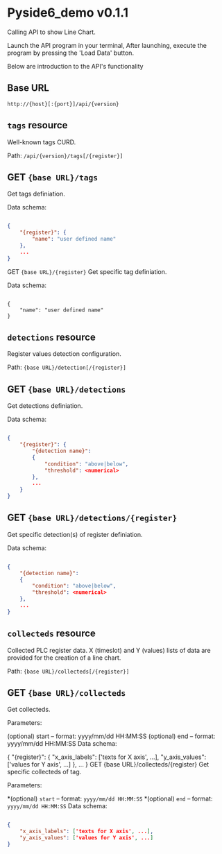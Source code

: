 # Pyside6_demo v0.1.1 
Calling API to show Line Chart. 

Launch the API program in your terminal,  After launching, execute the program by pressing the 'Load Data' button.  

Below are introduction to the API's functionality


## Base URL
`http://{host}[:{port}]/api/{version}`
## `tags` resource
Well-known tags CURD.

Path: `/api/{version}/tags[/{register}]`

## GET `{base URL}/tags`
Get tags definiation.

Data schema:
```json

{
    "{register}": {
        "name": "user defined name"
    },
    ...
}

```
GET `{base URL}/{register}`
Get specific tag definiation.

Data schema:
```josn

{
    "name": "user defined name"
}

```
## `detections` resource
Register values detection configuration.

Path: `{base URL}/detection[/{register}]`

## GET `{base URL}/detections`
Get detections definiation.

Data schema:
```json

{
    "{register}": {
        "{detection name}": 
        {
            "condition": "above|below",
            "threshold": <numerical>
        },
        ...
    }
}

```
## GET `{base URL}/detections/{register}`
Get specific detection(s) of register definiation.

Data schema:
```json

{
    "{detection name}": 
    {
        "condition": "above|below",
        "threshold": <numerical>
    },
    ...
}

```
## `collecteds` resource
Collected PLC register data. X (timeslot) and Y (values) lists of data are provided for the creation of a line chart.

Path: `{base URL}/collecteds[/{register}]`

## GET `{base URL}/collecteds`
Get collecteds.

Parameters:

(optional) start – format: yyyy/mm/dd HH:MM:SS
(optional) end – format: yyyy/mm/dd HH:MM:SS
Data schema:

{
    "{register}": {
        "x_axis_labels": ['texts for X axis', ...],
        "y_axis_values": ['values for Y axis', ...]
    },
    ...
}
GET {base URL}/collecteds/{register}
Get specific collecteds of tag.

Parameters:

*(optional) `start` – format: `yyyy/mm/dd HH:MM:SS`
*(optional) `end` – format: `yyyy/mm/dd HH:MM:SS`
Data schema:
```json

{
    "x_axis_labels": ['texts for X axis', ...],
    "y_axis_values": ['values for Y axis', ...]
}

```
